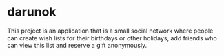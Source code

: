 # darunok

This project is an application that is a small social network where people can create wish lists for their birthdays or other holidays, add friends who can view this list and reserve a gift anonymously.
